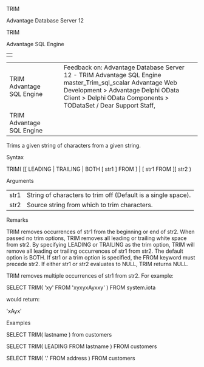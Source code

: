 TRIM




Advantage Database Server 12  

TRIM

Advantage SQL Engine

|  |
| --- |
|  |

|  |  |  |  |  |
| --- | --- | --- | --- | --- |
| TRIM  Advantage SQL Engine |  |  | Feedback on: Advantage Database Server 12 - TRIM Advantage SQL Engine master\_Trim\_sql\_scalar Advantage Web Development > Advantage Delphi OData Client > Delphi OData Components > TODataSet / Dear Support Staff, |  |
| TRIM  Advantage SQL Engine |  |  |  |  |

Trims a given string of characters from a given string.

Syntax

TRIM( [[ LEADING | TRAILING | BOTH [ str1 ] FROM ] | [ str1 FROM ]] str2 )

Arguments

|  |  |
| --- | --- |
| str1 | String of characters to trim off (Default is a single space). |
| str2 | Source string from which to trim characters. |

Remarks

TRIM removes occurrences of str1 from the beginning or end of str2. When passed no trim options, TRIM removes all leading or trailing white space from str2. By specifying LEADING or TRAILING as the trim option, TRIM will remove all leading or trailing occurrences of str1 from str2. The default option is BOTH. If str1 or a trim option is specified, the FROM keyword must precede str2. If either str1 or str2 evaluates to NULL, TRIM returns NULL.

TRIM removes multiple occurrences of str1 from str2. For example:

SELECT TRIM( 'xy' FROM 'xyxyxAyxxy' ) FROM system.iota

would return:

'xAyx'

Examples

SELECT TRIM( lastname ) from customers

SELECT TRIM( LEADING FROM lastname ) FROM customers

SELECT TRIM( '.' FROM address ) FROM customers